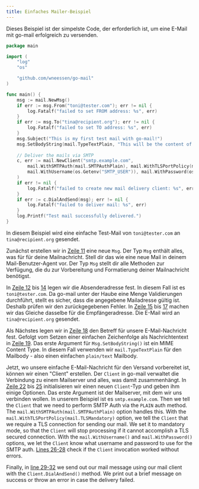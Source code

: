 ```yaml
---
title: Einfaches Mailer-Beispiel
---
```


Dieses Beispiel ist der simpelste Code, der erforderlich ist, um eine E-Mail mit go-mail erfolgreich zu versenden.

```go
package main

import (
	"log"
	"os"

	"github.com/wneessen/go-mail"
)

func main() {
    msg := mail.NewMsg()
    if err := msg.From("toni@tester.com"); err != nil {
        log.Fatalf("failed to set FROM address: %s", err)
    }
    if err := msg.To("tina@recipient.org"); err != nil {
        log.Fatalf("failed to set TO address: %s", err)
    }
    msg.Subject("This is my first test mail with go-mail!")
    msg.SetBodyString(mail.TypeTextPlain, "This will be the content of the mail.") 
    
    // Deliver the mails via SMTP 
    c, err := mail.NewClient("smtp.example.com", 
        mail.WithSMTPAuth(mail.SMTPAuthPlain), mail.WithTLSPortPolicy(mail.TLSMandatory), 
        mail.WithUsername(os.Getenv("SMTP_USER")), mail.WithPassword(os.Getenv("SMTP_PASS")), 
    )
    if err != nil {
        log.Fatalf("failed to create new mail delivery client: %s", err)
    }
    if err := c.DialAndSend(msg); err != nil {
        log.Fatalf("failed to deliver mail: %s", err)
    }
    log.Printf("Test mail successfully delivered.")
}
```

In diesem Beispiel wird eine einfache Test-Mail von `toni@tester.com` an `tina@recipient.org` gesendet.

Zunächst erstellen wir in [Zeile 11](#hl-0-11) eine neue `Msg`. Der Typ `Msg` enthält alles, was für
für deine Mailnachricht. Stell dir das wie eine neue Mail in deinem Mail-Benutzer-Agent vor. Der Typ `Msg`
stellt dir alle Methoden zur Verfügung, die du zur Vorbereitung und Formatierung deiner Mailnachricht benötigst.

In [Zeile 12](#hl-0-12) bis [14](#hl-0-14) legen wir die Absenderadresse fest. In diesem Fall ist es `toni@tester.com`.
Da go-mail unter der Haube eine Menge Validierungen durchführt, stellt es sicher, dass die angegebene Mailadresse
gültig ist. Deshalb prüfen wir den zurückgegebenen Fehler. In [Zeile 15](#hl-0-15) bis [17](#hl-0-17) machen wir das Gleiche
dasselbe für die Empfängeradresse. Die E-Mail wird an `tina@recipient.org` gesendet.

Als Nächstes legen wir in [Zeile 18](#hl-0-18) den Betreff für unsere E-Mail-Nachricht fest. Gefolgt vom Setzen einer einfachen Zeichenfolge
als Nachrichtentext in [Zeile 19](#hl-0-19). Das erste Argument für `Msg.SetBodyString()` ist ein MIME Content Type.
In diesem Fall verwenden wir `mail.TypeTextPlain` für den Mailbody - also einen einfachen `plain/text` Mailbody.

Jetzt, wo unsere einfache E-Mail-Nachricht für den Versand vorbereitet ist, können wir einen "Client" erstellen. Der `Client` in go-mail
verwaltet die Verbindung zu einem Mailserver und alles, was damit zusammenhängt. In [Zeile 22](#hl-0-22) bis
[25](#hl-0-25) initialisieren wir einen neuen `Client`-Typ und geben ihm einige Optionen. Das erste Argument ist der
Mailserver, mit dem wir uns verbinden wollen. In unserem Beispiel ist es `smtp.example.com`. Then we tell the `Client`
that we need to perform SMTP Auth via the `PLAIN` auth method. The `mail.WithSMTPAuth(mail.SMTPAuthPlain)`
option handles this. With the `mail.WithTLSPortPolicy(mail.TLSMandatory)` option, we tell the `Client`
that we require a TLS connection for sending our mail. We set it to mandatory mode, so that the `Client`
will stop processing if it cannot accomplish a TLS secured connection. With the `mail.WithUsername()`
and `mail.WithPassword()` options, we let the `Client` know what username and password to use for the
SMTP auth. [Lines 26-28](#hl-0-26) check if the `Client` invocation worked without errors.

Finally, in [line 29-32](#hl-0-29) we send out our mail message using our mail client with the
`Client.DialAndSend()` method. We print out a brief message on success or throw an error in case
the delivery failed.
